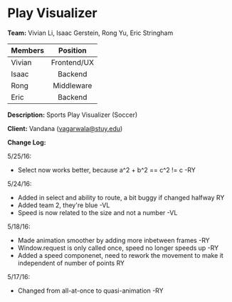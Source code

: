 # Play Visualizer

__Team:__ Vivian Li, Isaac Gerstein, Rong Yu, Eric Stringham

| Members       | Position      |
| ------------- |:-------------:|
| Vivian        | Frontend/UX   |
| Isaac         | Backend       |
| Rong          | Middleware    |
| Eric          | Backend       |

__Description:__ Sports Play Visualizer (Soccer)

__Client:__ Vandana (vagarwala@stuy.edu)


__Change Log:__

5/25/16:
- Select now works better, because a^2 + b^2 == c^2 != c -RY

5/24/16:
- Added in select and ability to route, a bit buggy if changed halfway RY
- Added team 2, they're blue -VL
- Speed is now related to the size and not a number -VL

5/18/16:
- Made animation smoother by adding more inbetween frames -RY
- Window.request is only called once, speed no longer speeds up -RY
- Added a speed componenet, need to rework the movement to make it independent of number of points RY

5/17/16:
- Changed from all-at-once to quasi-animation -RY
